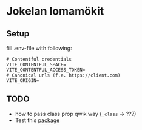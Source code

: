 # Jokelan lomamökit

## Setup

fill .env-file with following:

```
# Contentful credentials
VITE_CONTENTFUL_SPACE=
VITE_CONTENTFUL_ACCESS_TOKEN=
# Canonical urls (f.e. https://client.com)
VITE_ORIGIN=
```

## TODO

- how to pass class prop qwik way (`_class` -> ???)
- Test this [package](https://github.com/intercom/contentful-typescript-codegen)
